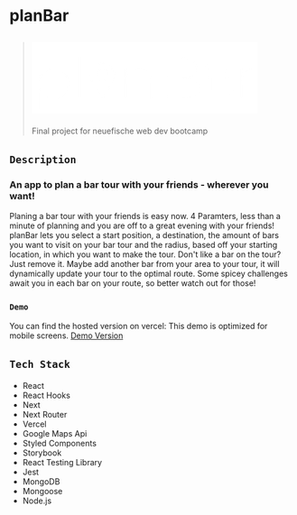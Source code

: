 # planBar

> ## ![app images](/public/assets/planBarLogo.png)
> Final project for neuefische web dev bootcamp 

## `Description`

### An app to plan a bar tour with your friends - wherever you want!

Planing a bar tour with your friends is easy now. 4 Paramters, less than a
minute of planning and you are off to a great evening with your friends! planBar
lets you select a start position, a destination, the amount of bars you want to
visit on your bar tour and the radius, based off your starting location, in
which you want to make the tour. Don't like a bar on the tour? Just remove it.
Maybe add another bar from your area to your tour, it will dynamically update
your tour to the optimal route. Some spicey challenges await you in each bar on
your route, so better watch out for those!

### `Demo`

You can find the hosted version on vercel: This demo is optimized for mobile
screens. [Demo Version](https://planbar.vercel.app/)

## `Tech Stack`

- React
- React Hooks
- Next
- Next Router
- Vercel
- Google Maps Api
- Styled Components
- Storybook
- React Testing Library
- Jest
- MongoDB
- Mongoose
- Node.js
